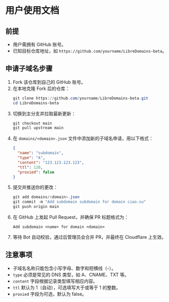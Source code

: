 # 用户使用文档

## 前提

- 用户需拥有 GitHub 账号。
- 已知目标仓库地址，如 `https://github.com/yourname/LibreDomains-beta`。

## 申请子域名步骤

1. Fork 该仓库到自己的 GitHub 账号。
2. 在本地克隆 Fork 后的仓库：
   ```powershell
   git clone https://github.com/yourname/LibreDomains-beta.git
   cd LibreDomains-beta
   ```
3. 切换到主分支并拉取最新更新：
   ```powershell
   git checkout main
   git pull upstream main
   ```
4. 在 `domains/<domain>.json` 文件中添加新的子域名申请，用以下格式：
   ```json
   {
     "name": "subdomain",
     "type": "A",
     "content": "123.123.123.123",
     "ttl": 120,
     "proxied": false
   }
   ```
5. 提交并推送你的更改：
   ```powershell
   git add domains/<domain>.json
   git commit -m "Add subdomain subdomain for domain ciao.su"
   git push origin main
   ```
6. 在 GitHub 上发起 Pull Request，并确保 PR 标题格式为：
   ```text
   Add subdomain <name> for domain <domain>
   ```
7. 等待 Bot 自动校验，通过后管理员会合并 PR，并最终在 Cloudflare 上生效。

## 注意事项

- 子域名名称只能包含小写字母、数字和短横线（-）。
- `type` 必须是常见的 DNS 类型，如 A、CNAME、TXT 等。
- `content` 字段根据记录类型填写相应内容。
- `ttl` 默认为 1（自动），可选填写大于或等于 1 的整数。
- `proxied` 字段为可选，默认为 false。

